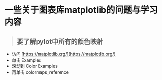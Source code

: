 # 一些关于图表库matplotlib的问题与学习内容

> ## 要了解pylot中所有的颜色映射

* 访问 [https://matplotlib.org/](https://matplotlib.org/)
* 单击 Examples
* 滚动到 Color Examples
* 再单击 colormaps_reference
